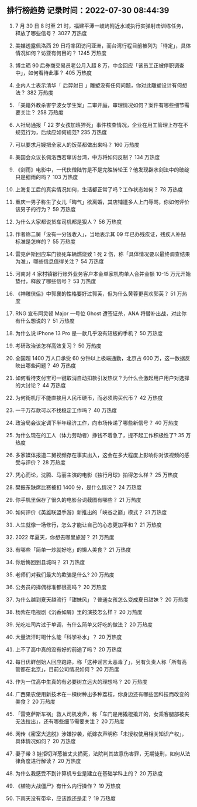 
## 排行榜趋势 记录时间：2022-07-30 08:44:39
  
  1. 7 月 30 日 8 时至 21 时，福建平潭一岐屿附近水域执行实弹射击训练任务，释放了哪些信号？ 3027 万热度
    
  2. 美媒透露佩洛西 29 日将率团访问亚洲，而台湾行程目前被列为「待定」，具体情况如何？访亚有何目的？ 1245 万热度
    
  3. 博主晒 90 后券商交易员老公月入超 8 万，中金回应「该员工正被停职调查中」，如何看待此事？ 405 万热度
    
  4. 业内人士表示清华「 后羿射日 」雕塑没有任何问题，你对此雕塑设计有何想法？ 382 万热度
    
  5. 「美籍外教杀害宁波女学生案」二审开庭，审理情况如何？案件有哪些细节需要关注？ 258 万热度
    
  6. 人社局通报「 22 岁女孩加班猝死」事件核查情况，企业在用工管理上存在不规范行为，后续应如何规范? 235 万热度
    
  7. 可以要求月嫂把全家人的饭菜都做出来吗？ 160 万热度
    
  8. 美国会众议长佩洛西若窜访台湾，中方将如何反制？ 134 万热度
    
  9. 《剑雨》电影中，一代侠僧陆竹是不是完胜转轮王？他发现辟水剑法中的破绽只是细雨的吗？ 103 万热度
    
  10. 上海复工后的真实情况如何，生活都正常了吗？工作状态如何？ 78 万热度
    
  11. 重庆一男子称生了女儿「晦气」欲离婚，其店铺遭多人上门辱骂，你如何评价该男子的行为？ 59 万热度
    
  12. 为什么大家都说货车司机都是狠人？ 56 万热度
    
  13. 作者称二舅「没有一分钱收入」，当地表示其 09 年已办残疾证，残疾人补贴标准是怎样的？ 55 万热度
    
  14. 雷克萨斯回应车门锁死车辆燃烧致 1 死 2 伤，称「具体情况要以最终调查结果为准」，哪些信息值得关注？ 54 万热度
    
  15. 河南对 4 家村镇银行账外业务客户本金单家机构单人合并金额 10-15 万元开始垫付，释放了哪些信号？ 53 万热度
    
  16. 《神雕侠侣》中郭襄的性格要好过郭芙，但为什么黄蓉更喜欢郭芙？ 51 万热度
    
  17. RNG 宣布阿灵顿 Major 一号位 Ghost 遭签证杀，ANA 将替补出战，对此你有什么想说的？ 51 万热度
    
  18. 为什么说 iPhone 13 Pro 是一款几乎没有短板的手机？ 50 万热度
    
  19. 考研政治该怎样高效复习？ 50 万热度
    
  20. 全国超 1400 万人口承受 60 分钟以上极端通勤，北京占 600 万，这一数据反映出哪些问题？ 49 万热度
    
  21. 如何看待支付宝可一键取消自动扣款引发热议？为什么会激起用户用户对选择的大讨论？ 44 万热度
    
  22. 为何街机厅不能直接用人民币硬币，而必须购买代币？ 42 万热度
    
  23. 一千万存款可以不找稳定工作吗？ 40 万热度
    
  24. 政治局会议定调下半年经济工作，向市场传递了哪些新信号？ 40 万热度
    
  25. 为什么现在的工人（体力劳动者）挣钱不着急了，提不起工作积极性了? 35 万热度
    
  26. 多家媒体报道二舅视频存在事实出入，这会在多大程度上影响你对该视频的感受与评价？ 28 万热度
    
  27. 凭心而论，沈腾、马丽主演的电影《独行月球》拍得怎么样？ 25 万热度
    
  28. 樊振东缺席比赛被扣 1400 分，是什么情况？ 24 万热度
    
  29. 你手机里保存了很久的电影台词截图有哪些？ 21 万热度
    
  30. 如何评价《英雄联盟手游》新推出的「峡谷之巅」模式？ 21 万热度
    
  31. 人生就像一场修行，怎么才能让自己的心态更加平和？ 21 万热度
    
  32. 2022 年夏天，你想去哪里旅游？ 21 万热度
    
  33. 有哪些「简单一炒就好吃」的懒人美食？ 21 万热度
    
  34. 你后悔回到县城吗？ 21 万热度
    
  35. 老师们对我们最大的欺骗是什么? 20 万热度
    
  36. 公务员的择偶标准都很高吗？ 20 万热度
    
  37. 为什么越到夏天越流行「甜妹风」？普通女孩怎么变成夏日甜妹？ 20 万热度
    
  38. 杨紫在电视剧《沉香如屑》里的演技怎么样？ 20 万热度
    
  39. 光吃吐司片过于单调，有什么简单又好吃的做法？ 20 万热度
    
  40. 大量流汗时喝什么能「科学补水」？ 20 万热度
    
  41. 上不了高中真的没有好的前途了吗？ 20 万热度
    
  42. 每日优鲜创始人回应跑路，称「这种谣言太恶毒了」，另有负责人称「所有高管都在北京」，目前公司情况如何？ 20 万热度
    
  43. 作为一位高中生真的有必要树立远大的理想吗？ 20 万热度
    
  44. 广西果农使用新技术在一棵树种出多种荔枝，你身边还有哪些因科技而改变的美食？ 20 万热度
    
  45. 「雷克萨斯车祸」救人司机发声，称「车门是用撬棍撬开的，女乘客腿部被夹无法拉出」，还有哪些细节需要关注？ 20 万热度
    
  46. 网传《密室大逃脱》涉嫌抄袭，纸嫁衣声明称「未授权使用相关知识产权」，具体情况如何？ 20 万热度
    
  47. 妻子带 3 娃拒切洋葱被丈夫捅死，法院判其故意伤害罪，无期徒刑，如何从法律角度进行解读？ 20 万热度
    
  48. 为什么我感受不到计算机专业是建立在基础学科上的？ 20 万热度
    
  49. 《植物大战僵尸》有什么内行操作？ 19 万热度
    
  50. 下雨天没有带伞，应该跑还是走？ 19 万热度
    